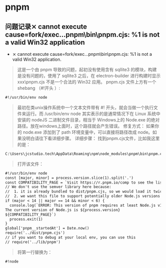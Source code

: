 # pnpm

## 问题记录⨯ cannot execute cause=fork/exec...pnpm\bin\pnpm.cjs: %1 is not a valid Win32 application

- ⨯ cannot execute cause=fork/exec...pnpm\bin\pnpm.cjs: %1 is not a valid Win32 application.  

> 这是一个由 pnpm 导致的问题，起初没有使用含有 sqllite3 的模块，构建是没有问题的，使用了 sqllite3 之后，在 electron-builder 进行构建时显示 xxx\pnpm.cjs 不是一个合法的 Win32 应用。
pnpm.cjs 文件上方有一个 shebang （#!开头 ）:

```txt
#!/usr/bin/env node
```

>最初在类unix操作系统中一个文本文件带有 #! 开头，就会当做一个执行文件来运行。而 /usr/bin/env node 其实表示的是通常情况下在 Linux 系统中安装的 nodeJS 二进制文件目录，相当于 Windows上的 Node.exe 的绝对路径。放在windows上面时，这个路径就会产生错误。
修复方式：
如果你的 node.exe 添加到了 path 环境变量中，可以直接将路径改成 node。如果没明白请往下看详细步骤。
详细步骤：
找到pnpm.cjs文件，比如我这里的是：

```cmd
C:\Users\jcstudio.tech\AppData\Roaming\npm\node_modules\pnpm\bin\pnpm.cjs
```

>打开该文件：

```txt
#!/usr/bin/env node
const [major, minor] = process.version.slice(1).split('.')
const COMPATIBILITY_PAGE = `Visit https://r.pnpm.io/comp to see the list of past pnpm versions with respective Node.js version support.`
// We don't use the semver library here because:
//  1. it is already bundled to dist/pnpm.cjs, so we would load it twice
//  2. we want this file to support potentially older Node.js versions than what semver supports
if (major < 14 || major == 14 && minor < 6) {
  console.log(`ERROR: This version of pnpm requires at least Node.js v14.6
The current version of Node.js is ${process.version}
${COMPATIBILITY_PAGE}`)
  process.exit(1)
}
global['pnpm__startedAt'] = Date.now()
require('../dist/pnpm.cjs')
// if you want to debug at your local env, you can use this
// require('../lib/pnpm')
```

>将第一行替换为：

` #!node `
